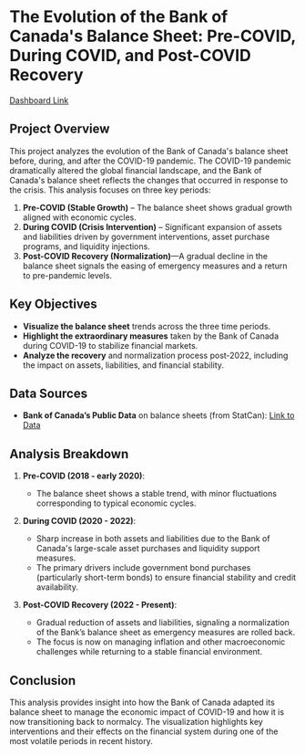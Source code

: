 # The Evolution of the Bank of Canada's Balance Sheet: Pre-COVID, During COVID, and Post-COVID Recovery

[Dashboard Link](https://public.tableau.com/views/BankofCanada-BalanceSheet/Main?:language=en-US&:sid=&:redirect=auth&:display_count=n&:origin=viz_share_link)

## Project Overview

This project analyzes the evolution of the Bank of Canada's balance sheet before, during, and after the COVID-19 pandemic. The COVID-19 pandemic dramatically altered the global financial landscape, and the Bank of Canada's balance sheet reflects the changes that occurred in response to the crisis. This analysis focuses on three key periods: 
1. **Pre-COVID (Stable Growth)** – The balance sheet shows gradual growth aligned with economic cycles.
2. **During COVID (Crisis Intervention)** – Significant expansion of assets and liabilities driven by government interventions, asset purchase programs, and liquidity injections.
3. **Post-COVID Recovery (Normalization)**—A gradual decline in the balance sheet signals the easing of emergency measures and a return to pre-pandemic levels.

## Key Objectives

- **Visualize the balance sheet** trends across the three time periods.
- **Highlight the extraordinary measures** taken by the Bank of Canada during COVID-19 to stabilize financial markets.
- **Analyze the recovery** and normalization process post-2022, including the impact on assets, liabilities, and financial stability.
  
## Data Sources

- **Bank of Canada’s Public Data** on balance sheets (from StatCan): [Link to Data](https://www150.statcan.gc.ca/t1/tbl1/en/tv.action?pid=1010010801)

## Analysis Breakdown

1. **Pre-COVID (2018 - early 2020)**:
   - The balance sheet shows a stable trend, with minor fluctuations corresponding to typical economic cycles.
  
2. **During COVID (2020 - 2022)**:
   - Sharp increase in both assets and liabilities due to the Bank of Canada's large-scale asset purchases and liquidity support measures.
   - The primary drivers include government bond purchases (particularly short-term bonds) to ensure financial stability and credit availability.

3. **Post-COVID Recovery (2022 - Present)**:
   - Gradual reduction of assets and liabilities, signaling a normalization of the Bank’s balance sheet as emergency measures are rolled back.
   - The focus is now on managing inflation and other macroeconomic challenges while returning to a stable financial environment.

## Conclusion

This analysis provides insight into how the Bank of Canada adapted its balance sheet to manage the economic impact of COVID-19 and how it is now transitioning back to normalcy. The visualization highlights key interventions and their effects on the financial system during one of the most volatile periods in recent history.
